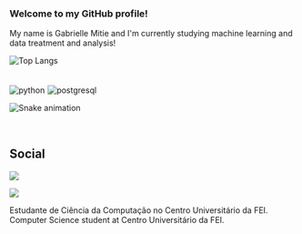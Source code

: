 ### Welcome to my GitHub profile!  
My name is Gabrielle Mitie and I'm currently studying machine learning and data treatment and analysis!  







![Top Langs](https://github-readme-stats.vercel.app/api/top-langs/?username=gabriellemitie&layout=compact)


##  


<div style="display: flex; flex-wrap: wrap;">
<img align="center" style="margin-right:5px;margin-top: 5px" alt="python" src="https://img.shields.io/badge/Python-3776AB?style=for-the-badge&logo=python&logoColor=white"/>

<img align="center" style="margin-right:5px;margin-top: 5px" alt="postgresql" src="https://img.shields.io/badge/PostgreSQL-316192?style=for-the-badge&logo=postgresql&logoColor=white"/>  





</div>



![Snake animation](https://github.com/gabriellemitie/gabriellemitie/blob/output/github-contribution-grid-snake.svg)



</div><br/>


## Social 

  
[<img src="https://img.shields.io/badge/LinkedIn-0077B5?style=for-the-badge&logo=linkedin&logoColor=white">](www.linkedin.com/in/gabrielletenguan)

<a href="mailto:mitiegabi@gmail.com">
<img src="https://img.shields.io/badge/Gmail-D14836?style=for-the-badge&logo=gmail&logoColor=white"/>
</a>

  





Estudante de Ciência da Computação no Centro Universitário da FEI.  
Computer Science student at Centro Universitário da FEI.





